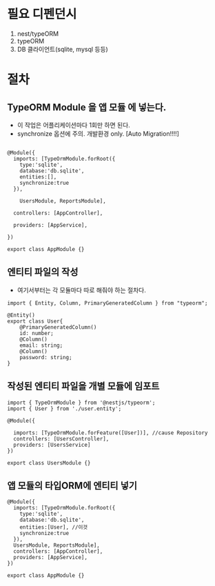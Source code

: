 
# 필요 디펜던시
1. nest/typeORM
2. typeORM
3. DB 클라이언트(sqlite, mysql 등등)
# 절차

## TypeORM Module 을 앱 모듈 에 넣는다.

- 이 작업은 어플리케이션마다 1회만 하면 된다.
- synchronize 옵션에 주의. 개발환경 only. [Auto Migration!!!!]
```

@Module({
  imports: [TypeOrmModule.forRoot({
    type:'sqlite',
    database:'db.sqlite',
    entities:[],
    synchronize:true
  }),

    UsersModule, ReportsModule],

  controllers: [AppController],

  providers: [AppService],

})

export class AppModule {}
```

## 엔티티 파일의 작성
- 여기서부터는 각 모듈마다 따로 해줘야 하는 절차다.
```
import { Entity, Column, PrimaryGeneratedColumn } from "typeorm";

@Entity()
export class User{
    @PrimaryGeneratedColumn()
    id: number;
    @Column()
    email: string;
    @Column()
    password: string;
}
```

## 작성된 엔티티 파일을 개별 모듈에 임포트
```
import { TypeOrmModule } from '@nestjs/typeorm';
import { User } from './user.entity';
  
@Module({

  imports: [TypeOrmModule.forFeature([User])], //cause Repository
  controllers: [UsersController],
  providers: [UsersService]
})

export class UsersModule {}
```

## 앱 모듈의 타입ORM에 엔티티 넣기
```
@Module({
  imports: [TypeOrmModule.forRoot({
    type:'sqlite',
    database:'db.sqlite',
    entities:[User], //이것
    synchronize:true
  }),
  UsersModule, ReportsModule],
  controllers: [AppController],
  providers: [AppService],
})

export class AppModule {}
```

